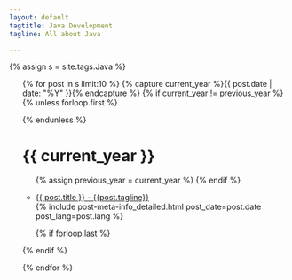 ```yaml
---
layout: default
tagtitle: Java Development
tagline: All about Java

---
```



<!-- {% assign max_post_size = include.max  %}

{% capture my_variable %}
{{page.path | remove: "tags/" }}

{% endcapture %}

 {% assign tagvar = my_variable | remove: ".md" %}
 {{ tagvar }}

 
 {% assign s = site.tags.Java %} -->
 {% assign s = site.tags.Java %}

 

 <ul class="post-list">
 {% for post in s limit:10 %}
   {% capture current_year %}{{ post.date | date: "%Y" }}{% endcapture %}
   {% if current_year != previous_year %}
   {% unless forloop.first %}
    
{% endunless %}
    <h1>{{ current_year }}</h1>
    <ul>
    {% assign previous_year = current_year %}
   {% endif %}




<li> <a href="{{site.baseurl}}{{ post.url }}">{{ post.title }} - {{post.tagline}}</a>  
        <section  class="list_post_detailed">  
            {% include post-meta-info_detailed.html post_date=post.date post_lang=post.lang %}
        </section> 
      </li>
    
{% if forloop.last %}
        </ul>
{% endif %}

{% endfor %}

 </ul>